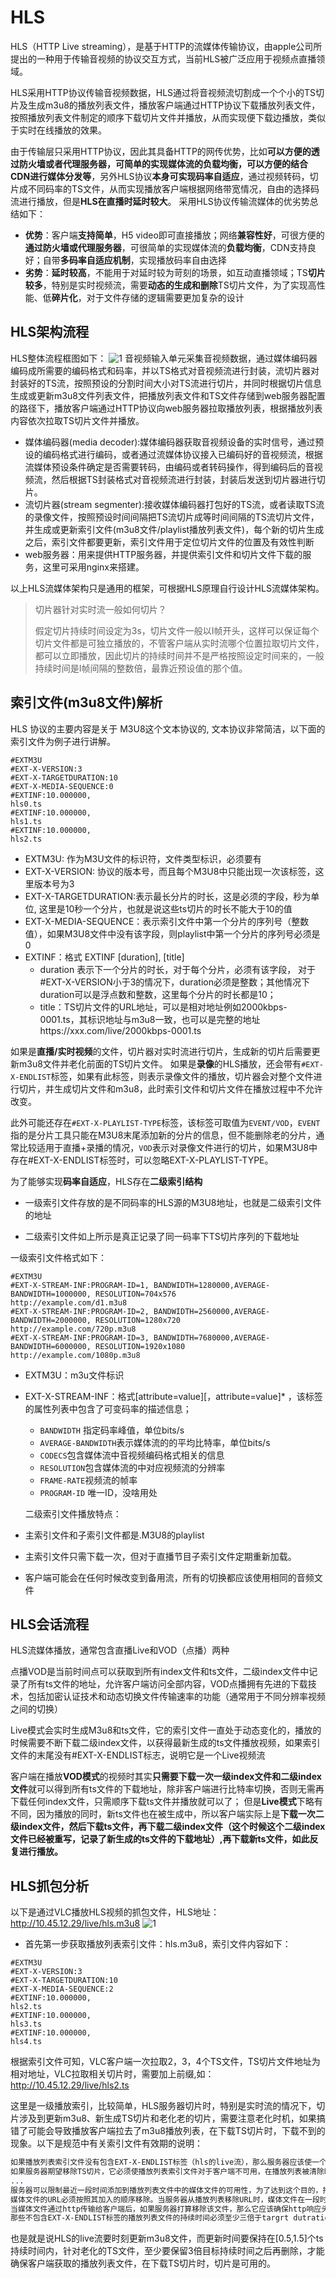 # HLS

HLS（HTTP Live streaming），是基于HTTP的流媒体传输协议，由apple公司所提出的一种用于传输音视频的协议交互方式，当前HLS被广泛应用于视频点直播领域。

HLS采用HTTP协议传输音视频数据，HLS通过将音视频流切割成一个个小的TS切片及生成m3u8的播放列表文件，播放客户端通过HTTP协议下载播放列表文件，按照播放列表文件制定的顺序下载切片文件并播放，从而实现便下载边播放，类似于实时在线播放的效果。

由于传输层只采用HTTP协议，因此其具备HTTP的网传优势，比如**可以方便的透过防火墙或者代理服务器，可简单的实现媒体流的负载均衡，可以方便的结合CDN进行媒体分发等**，另外HLS协议**本身可实现码率自适应**，通过视频转码，切片成不同码率的TS文件，从而实现播放客户端根据网络带宽情况，自由的选择码流进行播放，但是**HLS在直播时延时较大**。
采用HLS协议传输流媒体的优劣势总结如下：

- **优势**：客户端**支持简单**，H5 video即可直接播放；网络**兼容性好**，可很方便的**通过防火墙或代理服务器**，可很简单的实现媒体流的**负载均衡**，CDN支持良好；自带**多码率自适应机制**，实现播放码率自由选择
- **劣势**：**延时较高**，不能用于对延时较为苛刻的场景，如互动直播领域；TS**切片较多**，特别是实时视频流，需要**动态的生成和删除**TS切片文件，为了实现高性能、低**碎片化**，对于文件存储的逻辑需要更加复杂的设计

## HLS架构流程

HLS整体流程框图如下：
![1](./HLS.assets/631782f78adbaf47eb42d46998b9d1b6.png)
音视频输入单元采集音视频数据，通过媒体编码器编码成所需要的编码格式和码率，并以TS格式对音视频流进行封装，流切片器对封装好的TS流，按照预设的分割时间大小对TS流进行切片，并同时根据切片信息生成或更新m3u8文件列表文件，把播放列表文件和TS文件存储到web服务器配置的路径下，播放客户端通过HTTP协议向web服务器拉取播放列表，根据播放列表内容依次拉取TS切片文件并播放。

- 媒体编码器(media decoder):媒体编码器获取音视频设备的实时信号，通过预设的编码格式进行编码，或者通过流媒体协议接入已编码好的音视频流，根据流媒体预设条件确定是否需要转码，由编码或者转码操作，得到编码后的音视频流，然后根据TS封装格式对音视频流进行封装，封装后发送到切片器进行切片。
- 流切片器(stream segmenter):接收媒体编码器打包好的TS流，或者读取TS流的录像文件，按照预设时间间隔把TS流切片成等时间间隔的TS流切片文件，并生成或更新索引文件(m3u8文件/playlist播放列表文件)，每个新的切片生成之后，索引文件都要更新，索引文件用于定位切片文件的位置及有效性判断
- web服务器：用来提供HTTP服务器，并提供索引文件和切片文件下载的服务，这里可采用nginx来搭建。

以上HLS流媒体架构只是通用的框架，可根据HLS原理自行设计HLS流媒体架构。

> 切片器针对实时流一般如何切片？
>
> 假定切片持续时间设定为3s，切片文件一般以I帧开头，这样可以保证每个切片文件都是可独立播放的，不管客户端从实时流哪个位置拉取切片文件，都可以立即播放，因此切片的持续时间并不是严格按照设定时间来的，一般持续时间是I帧间隔的整数倍，最靠近预设值的那个值。

## 索引文件(m3u8文件)解析

HLS 协议的主要内容是关于 M3U8这个文本协议的, 文本协议非常简洁，以下面的索引文件为例子进行讲解。

```http
#EXTM3U
#EXT-X-VERSION:3
#EXT-X-TARGETDURATION:10
#EXT-X-MEDIA-SEQUENCE:0
#EXTINF:10.000000,
hls0.ts
#EXTINF:10.000000,
hls1.ts
#EXTINF:10.000000,
hls2.ts
```

- EXTM3U: 作为M3U文件的标识符，文件类型标识，必须要有
- EXT-X-VERSION: 协议的版本号，而且每个M3U8中只能出现一次该标签，这里版本号为3
- EXT-X-TARGETDURATION:表示最长分片的时长，这是必须的字段，秒为单位, 这里是10秒一个分片，也就是说这些ts切片的时长不能大于10的值
- EXT-X-MEDIA-SEQUENCE：表示索引文件中第一个分片的序列号（整数值），如果M3U8文件中没有该字段，则playlist中第一个分片的序列号必须是0
- EXTINF：格式 EXTINF [duration], [title]
  - duration 表示下一个分片的时长，对于每个分片，必须有该字段， 对于#EXT-X-VERSION小于3的情况下，duration必须是整数；其他情况下duration可以是浮点数和整数，这里每个分片的时长都是10；
  - title：TS切片文件的URL地址，可以是相对地址例如2000kbps-0001.ts，其标识地址与m3u8一致，也可以是完整的地址https://xxx.com/live/2000kbps-0001.ts

如果是**直播/实时视频**的文件，切片器对实时流进行切片，生成新的切片后需要更新m3u8文件并老化前面的TS切片文件。
如果是**录像**的HLS播放，还会带有`#EXT-X-ENDLIST`标签，如果有此标签，则表示录像文件的播放，切片器会对整个文件进行切片，并生成切片文件和m3u8，此时索引文件和切片文件在播放过程中不允许改变。

此外可能还存在`#EXT-X-PLAYLIST-TYPE`标签，该标签可取值为`EVENT/VOD`，`EVENT`指的是分片工具只能在M3U8末尾添加新的分片的信息，但不能删除老的分片，通常比较适用于直播+录播的情况，`VOD`表示对录像文件进行的切片，如果M3U8中存在#EXT-X-ENDLIST标签时，可以忽略EXT-X-PLAYLIST-TYPE。



为了能够实现**码率自适应**，HLS存在**二级索引结构**

- 一级索引文件存放的是不同码率的HLS源的M3U8地址，也就是二级索引文件的地址

- 二级索引文件如上所示是真正记录了同一码率下TS切片序列的下载地址

一级索引文件格式如下：

```http
#EXTM3U
#EXT-X-STREAM-INF:PROGRAM-ID=1, BANDWIDTH=1280000,AVERAGE-BANDWIDTH=1000000, RESOLUTION=704x576
http://example.com/d1.m3u8
#EXT-X-STREAM-INF:PROGRAM-ID=2, BANDWIDTH=2560000,AVERAGE-BANDWIDTH=2000000, RESOLUTION=1280x720
http://example.com/720p.m3u8
#EXT-X-STREAM-INF:PROGRAM-ID=3, BANDWIDTH=7680000,AVERAGE-BANDWIDTH=6000000, RESOLUTION=1920x1080
http://example.com/1080p.m3u8
```

- EXTM3U：m3u文件标识

- EXT-X-STREAM-INF：格式[attribute=value]\[，attribute=value]* ，该标签的属性列表中包含了可变码率的描述信息；

  - `BANDWIDTH` 指定码率峰值，单位bits/s
  - `AVERAGE-BANDWIDTH`表示媒体流的的平均比特率，单位bits/s
  - `CODECS`包含媒体流中音视频编码格式相关的信息
  - `RESOLUTION`包含媒体流的中对应视频流的分辨率
  - `FRAME-RATE`视频流的帧率
  - `PROGRAM-ID` 唯一ID，没啥用处

  二级索引文件播放特点：

- 主索引文件和子索引文件都是.M3U8的playlist
- 主索引文件只需下载一次，但对于直播节目子索引文件定期重新加载。
- 客户端可能会在任何时候改变到备用流，所有的切换都应该使用相同的音频文件

## HLS会话流程

HLS流媒体播放，通常包含直播Live和VOD（点播）两种

点播VOD是当前时间点可以获取到所有index文件和ts文件，二级index文件中记录了所有ts文件的地址，允许客户端访问全部内容，VOD点播拥有先进的下载技术，包括加密认证技术和动态切换文件传输速率的功能（通常用于不同分辨率视频之间的切换）

Live模式会实时生成M3u8和ts文件，它的索引文件一直处于动态变化的，播放的时候需要不断下载二级index文件，以获得最新生成的ts文件播放视频，如果索引文件的末尾没有#EXT-X-ENDLIST标志，说明它是一个Live视频流

客户端在播放**VOD模式**的视频时其实**只需要下载一次一级index文件和二级index文件**就可以得到所有ts文件的下载地址，除非客户端进行比特率切换，否则无需再下载任何index文件，只需顺序下载ts文件并播放就可以了；
但是**Live模式**下略有不同，因为播放的同时，新ts文件也在被生成中，所以客户端实际上是**下载一次二级index文件，然后下载ts文件，再下载二级index文件（这个时候这个二级index文件已经被重写，记录了新生成的ts文件的下载地址）,再下载新ts文件，如此反复进行播放。**

## HLS抓包分析

以下是通过VLC播放HLS视频的抓包文件，HLS地址：http://10.45.12.29/live/hls.m3u8
![1](./HLS.assets/b6c030c2fd2e86693cb3eebbf259e22f.png)

- 首先第一步获取播放列表索引文件：hls.m3u8，索引文件内容如下：

```HTTP
#EXTM3U
#EXT-X-VERSION:3
#EXT-X-TARGETDURATION:10
#EXT-X-MEDIA-SEQUENCE:2
#EXTINF:10.000000,
hls2.ts
#EXTINF:10.000000,
hls3.ts
#EXTINF:10.000000,
hls4.ts
```

根据索引文件可知，VLC客户端一次拉取2，3，4个TS文件，TS切片文件地址为相对地址，VLC拉取相关切片时，需要加上前缀,如：http://10.45.12.29/live/hls2.ts

这里是一级播放索引，比较简单，HLS服务器切片时，特别是实时流的情况下，切片涉及到更新m3u8、新生成TS切片和老化老的切片，需要注意老化时机，如果搞错了可能会导致播放客户端拉去了m3u8播放列表，在下载TS切片时，下载不到的现象。以下是规范中有关索引文件有效期的说明：

```1
如果播放列表索引文件没有包含EXT-X-ENDLIST标签（hls的live流），那么服务器应该使一个新版本的播放列表文件可用，并至少包含一个媒体文件的URL，新的播放列表索引文件必须与前一个播放列表索引文件在相对的时间内有效：从上一个播放列表文索引件开始有效的时间算起，不早于0.5倍持续时间，不晚于1.5倍持续时间，也就是说hls的live流要时刻更新m3u8文件，而更新时间要保持在[0.5,1.5]个ts持续时间内。
如果服务器期望移除TS切片，它必须使播放列表索引文件对于客户端不可用，在播放列表被清除时，它应该确保播放列表文件中的所有媒体文件对于客户端来说至少在一个播放列表文件持续时间内是可用的。
...
服务器可以限制最近一段时间添加到播放列表文件中的媒体文件的可用性，为了达到这个目的，播放列表文件必须包含准确的EXT-X-MEDIA-SEQUENCE标签。标签的值是按照从播放列表中移除的媒体文件的URL递增的。
媒体文件的URL必须按照其加入的顺序移除。当服务器从播放列表移除URL时，媒体文件在一段时间内必须保持可用，该时间等于媒体文件的时间加上包含该媒体文件的最长播放列表文件的时间。
当媒体文件通过http传输给客户端后，如果服务器打算移除该文件，那么它应该确保http响应头包含反应生存时间的过期头。
那些不包含EXT-X-ENDLIST标签的播放列表文件的持续时间必须至少三倍于targrt dutration。之所以为三倍的targrt dutration可能是因为，根据hls协议来看，每个终端的播放行为都是不一致的，对于点播的m3u8文件来说，都是从第一个文件开始播，但是对于直播的m3u8，播放器可以从任意一个文件开始向后（新的文件）追溯。不过一般的播放器都是从倒数第三个开始。
```

也是就是说HLS的live流要时刻更新m3u8文件，而更新时间要保持在[0.5,1.5]个ts持续时间内，针对老化的TS文件，至少要保留3倍目标持续时间之后再删除，才能确保客户端获取的播放列表文件，在下载TS切片时，切片是可用的。